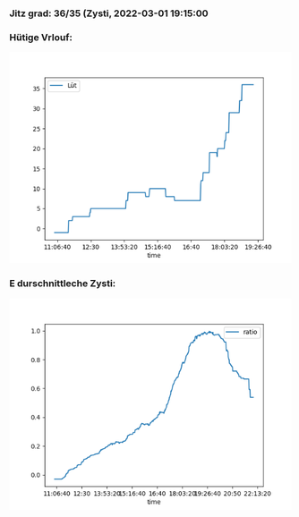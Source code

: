 ### Jitz grad: 36/35 (Zysti, 2022-03-01 19:15:00

### Hütige Vrlouf:
![Graph](Today.png)

### E durschnittleche Zysti:
![Graph](Zysti.png)